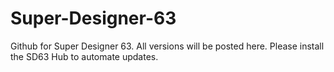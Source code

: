 # Super-Designer-63
Github for Super Designer 63. All versions will be posted here. Please install the SD63 Hub to automate updates.
